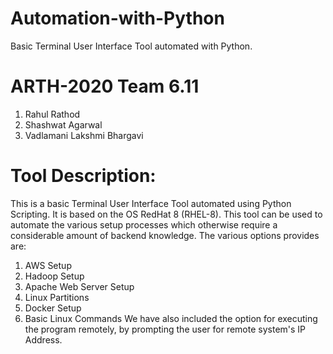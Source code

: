 # Automation-with-Python

Basic Terminal User Interface Tool automated with Python.

# ARTH-2020 Team 6.11
1. Rahul Rathod
2. Shashwat Agarwal
3. Vadlamani Lakshmi Bhargavi
# Tool Description:
This is a basic Terminal User Interface Tool automated using Python Scripting. It is based on the OS RedHat 8 (RHEL-8). This tool can be used to automate the various setup processes which otherwise require a considerable amount of backend knowledge. The various options provides are:
 
1. AWS Setup
2. Hadoop Setup
3. Apache Web Server Setup
4. Linux Partitions
5. Docker Setup
6. Basic Linux Commands
We have also included the option for executing the program remotely, by prompting the user for remote system's IP Address.

